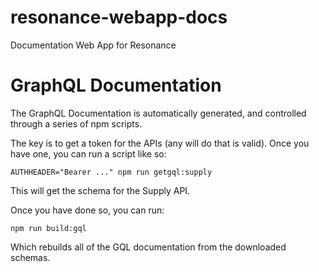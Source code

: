 # resonance-webapp-docs

Documentation Web App for Resonance

# GraphQL Documentation

The GraphQL Documentation is automatically generated, and controlled through a series of npm scripts.

The key is to get a token for the APIs (any will do that is valid). Once you have one, you can run a script like so:

`AUTHHEADER="Bearer ..." npm run getgql:supply`

This will get the schema for the Supply API.

Once you have done so, you can run:

`npm run build:gql`

Which rebuilds all of the GQL documentation from the downloaded schemas.
